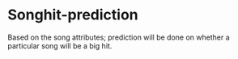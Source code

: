 # Songhit-prediction
Based on the song attributes; prediction will be done on whether a particular song will be a big hit.
